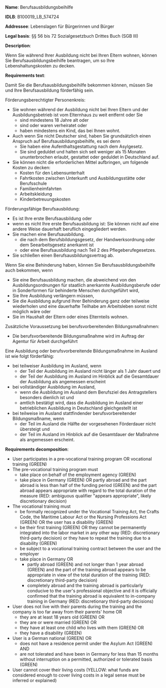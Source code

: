 <b>Name</b>: Berufsausbildungsbeihilfe

<b>IDLB</b>: B100019_LB_574724

<b>Addressee</b>: Lebenslagen für Bürgerinnen und Bürger

<b>Legal basis</b>: §§ 56 bis 72 Sozialgesetzbuch Drittes Buch (SGB III)

<b>Description</b>: 

Wenn Sie während Ihrer Ausbildung nicht bei Ihren Eltern wohnen, können Sie Berufsausbildungsbeihilfe beantragen, um so Ihre Lebenshaltungskosten zu decken.

<b>Requirements text</b>:

Damit Sie die Berufsausbildungsbeihilfe bekommen können, müssen Sie und Ihre Berufsausbildung förderfähig sein.

Förderungsberechtigter Personenkreis:

  * Sie wohnen während der Ausbildung nicht bei Ihren Eltern und der Ausbildungsbetrieb ist vom Elternhaus zu weit entfernt oder Sie 
    * sind mindestens 18 Jahre alt oder
    * sind oder waren verheiratet oder
    * haben mindestens ein Kind, das bei Ihnen wohnt.
  * Auch wenn Sie nicht Deutscher sind, haben Sie grundsätzlich einen Anspruch auf Berufsausbildungsbeihilfe, es sei denn 
    * Sie haben eine Aufenthaltsgestattung nach dem Asylgesetz.
    * Sie sind geduldet und halten sich seit weniger als 15 Monaten ununterbrochen erlaubt, gestattet oder geduldet in Deutschland auf.
  * Sie können nicht die erforderlichen Mittel aufbringen, um folgende Kosten zu decken: 
    * Kosten für den Lebensunterhalt
    * Fahrtkosten zwischen Unterkunft und Ausbildungsstätte oder Berufsschule
    * Familienheimfahrten
    * Arbeitskleidung
    * Kinderbetreuungskosten

Förderungsfähige Berufsausbildung:

  * Es ist Ihre erste Berufsausbildung oder
  * wenn es nicht Ihre erste Berufsausbildung ist: Sie können nicht auf eine andere Weise dauerhaft beruflich eingegliedert werden.
  * Sie machen eine Berufsausbildung. 
    * die nach dem Berufsbildungsgesetz, der Handwerksordnung oder dem Seearbeitsgesetz anerkannt ist
    * oder eine Berufsausbildung nach Teil 2 des Pflegeberufegesetzes.
  * Sie schließen einen Berufsausbildungsvertrag ab.

Wenn Sie eine Behinderung haben, können Sie Berufsausbildungsbeihilfe auch
bekommen, wenn

  * Sie eine Berufsausbildung machen, die abweichend von den Ausbildungsordnungen für staatlich anerkannte Ausbildungsberufe oder in Sonderformen für behinderte Menschen durchgeführt wird,
  * Sie Ihre Ausbildung verlängern müssen,
  * Sie die Ausbildung aufgrund Ihrer Behinderung ganz oder teilweise wiederholen und eine dauerhafte Teilhabe am Arbeitsleben sonst nicht möglich wäre oder
  * Sie im Haushalt der Eltern oder eines Elternteils wohnen.

Zusätzliche Voraussetzung bei berufsvorbereitenden Bildungsmaßnahmen:

  * Die berufsvorbereitende Bildungsmaßnahme wird im Auftrag der Agentur für Arbeit durchgeführt

Eine Ausbildung oder berufsvorbereitende Bildungsmaßnahme im Ausland ist wie folgt förderfähig:

  * bei teilweiser Ausbildung im Ausland, wenn 
    * der Teil der Ausbildung im Ausland nicht länger als 1 Jahr dauert und
    * der Teil der Ausbildung im Ausland im Hinblick auf die Gesamtdauer der Ausbildung als angemessen erscheint
  * bei vollständiger Ausbildung im Ausland, 
    * wenn die Ausbildung im Ausland dem Berufsziel des Antragstellers besonders dienlich ist und
    * amtlich bestätigt wird, dass die Ausbildung im Ausland einer betrieblichen Ausbildung in Deutschland gleichgestellt ist
  * bei teilweise im Ausland stattfindender berufsvorbereitender Bildungsmaßname, wenn 
    * der Teil im Ausland die Hälfte der vorgesehenen Förderdauer nicht übersteigt und
    * der Teil im Ausland im Hinblick auf die Gesamtdauer der Maßnahme als angemessen erscheint.

<b>Requirements decomposition</b>:

* User participates in a pre-vocational training program OR vocational training (GREEN)
* The pre-vocational training program must
  * take place on behalf of the employment agency (GREEN)
  * take place in Germany (GREEN) OR partly abroad and the part abroad is less than half of the funding period (GREEN) and the part abroad appears appropriate with regard to the total duration of the measure (RED: ambiguous qualifier "appears appropriate", likely discretionary decision)
* The vocational training must
  * be formally recognized under the Vocational Training Act, the Crafts Code, the Maritime Labour Act or the Nursing Professions Act (GREEN) OR the user has a disability (GREEN)
  * be their first training (GREEN) OR they cannot be permanently integrated into the labor market in any other way (RED: discretionary third-party decision) or they have to repeat the training due to a disability (GREEN)
  * be subject to a vocational training contract between the user and the employer
  * take place in Germany OR
    * partly abroad (GREEN) and not longer than 1 year abroad (GREEN) and the part of the training abroad appears to be appropriate in view of the total duration of the training (RED: discretionary third-party decision)
    * completely abroad and the training abroad is particularly conducive to the user's professional objective and it is officially confirmed that the training abroad is equivalent to in-company training in Germany (RED: discretionary third-party decisions)
* User does not live with their parents during the training and the company is too far away from their parents' home OR 
    * they are at least 18 years old (GREEN) OR
    * they are or were married (GREEN) OR
    * they have at least one child who lives with them (GREEN) OR
    * they have a disability (GREEN)
* User is a German national (GREEN) OR
  * does not have a residence permit under the Asylum Act (GREEN) AND
  * are not tolerated and have been in Germany for less than 15 months without interruption on a permitted, authorized or tolerated basis (GREEN)
* User cannot cover their living costs (YELLOW: what funds are considered enough to cover living costs in a legal sense must be inferred or explained)
